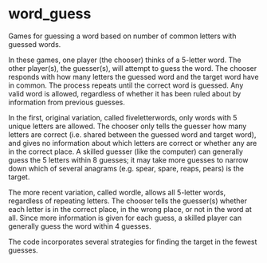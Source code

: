 # word_guess
Games for guessing a word based on number of common letters with guessed words.

In these games, one player (the chooser) thinks of a 5-letter word. The other player(s), the guesser(s), will attempt to guess the word. The chooser responds with how many letters the guessed word and the target word have in common. The process repeats until the correct word is guessed. Any valid word is allowed, regardless of whether it has been ruled about by information from previous guesses.

In the first, original variation, called fiveletterwords, only words with 5 unique letters are allowed. The chooser only tells the guesser how many letters are correct (i.e. shared between the guessed word and target word), and gives no information about which letters are correct or whether any are in the correct place. A skilled guesser (like the computer) can generally guess the 5 letters within 8 guesses; it may take more guesses to narrow down which of several anagrams (e.g. spear, spare, reaps, pears) is the target.

The more recent variation, called wordle, allows all 5-letter words, regardless of repeating letters. The chooser tells the guesser(s) whether each letter is in the correct place, in the wrong place, or not in the word at all. Since more information is given for each guess, a skilled player can generally guess the word within 4 guesses.

The code incorporates several strategies for finding the target in the fewest guesses.
